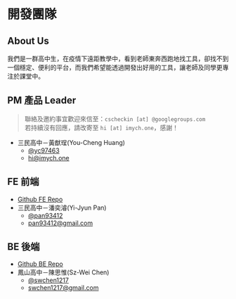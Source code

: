 # 開發團隊

## About Us

我們是一群高中生，在疫情下遠距教學中，看到老師東奔西跑地找工具，卻找不到一個穩定、便利的平台，而我們希望能透過開發出好用的工具，讓老師及同學更專注於課堂中。

## PM 產品 Leader
> 聯絡及邀約事宜歡迎來信至：`cscheckin [at] @googlegroups.com`<br>
> 若持續沒有回應，請改寄至 `hi [at] imych.one`，感謝！
* 三民高中－黃猷珵\(You-Cheng Huang\)
  * [@yc97463](https://github.com/yc97463)
  * [hi@imych.one](mailto:hi@imych.one)

## FE 前端

* [Github FE Repo](https://github.com/smhs-os-project/cscheckin-fe)
* 三民高中－潘奕濬\(Yi-Jyun Pan\)
  * [@pan93412](https://github.com/pan93412)
  * [pan93412@gmail.com](mailto:pan93412@gmail.com)

## BE 後端

* [Github BE Repo](https://github.com/smhs-os-project/cscheckin-be)
* 鳳山高中－陳思惟\(Sz-Wei Chen\)
  * [@swchen1217](https://github.com/swchen1217)
  * [swchen1217@gmail.com](mailto:swchen1217@gmail.com)

